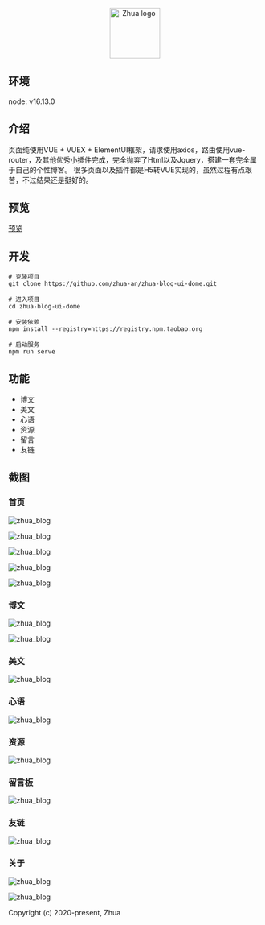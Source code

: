 
<p align="center"><a href="https://www.zhua91.com" target="_blank" rel="noopener noreferrer"><img width="100" src="https://www.zhua91.com/favicon.ico" alt="Zhua logo"></a></p>

## 环境

node: v16.13.0

## 介绍

页面纯使用VUE + VUEX + ElementUI框架，请求使用axios，路由使用vue-router，及其他优秀小插件完成，完全抛弃了Html以及Jquery，搭建一套完全属于自己的个性博客。 很多页面以及插件都是H5转VUE实现的，虽然过程有点艰苦，不过结果还是挺好的。


## 预览

[预览](https://www.zhua91.com)

## 开发

```
# 克隆项目
git clone https://github.com/zhua-an/zhua-blog-ui-dome.git

# 进入项目
cd zhua-blog-ui-dome

# 安装依赖
npm install --registry=https://registry.npm.taobao.org

# 启动服务
npm run serve

```
## 功能
- 博文
- 美文
- 心语
- 资源
- 留言
- 友链


## 截图

### 首页
![zhua_blog](src/assets/img/picture/zhua_blog_01.png)

![zhua_blog](src/assets/img/picture/zhua_blog_02.png)

![zhua_blog](src/assets/img/picture/zhua_blog_03.png)

![zhua_blog](src/assets/img/picture/zhua_blog_04.png)

![zhua_blog](src/assets/img/picture/zhua_blog_05.png)

### 博文

![zhua_blog](src/assets/img/picture/zhua_blog_06.png)

![zhua_blog](src/assets/img/picture/zhua_blog_07.png)

### 美文

![zhua_blog](src/assets/img/picture/zhua_blog_08.png)

### 心语

![zhua_blog](src/assets/img/picture/zhua_blog_09.png)

### 资源

![zhua_blog](src/assets/img/picture/zhua_blog_10.png)

### 留言板

![zhua_blog](src/assets/img/picture/zhua_blog_11.png)

### 友链

![zhua_blog](src/assets/img/picture/zhua_blog_12.png)

### 关于

![zhua_blog](src/assets/img/picture/zhua_blog_13.png)

![zhua_blog](src/assets/img/picture/zhua_blog_14.png)


Copyright (c) 2020-present, Zhua
